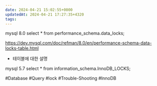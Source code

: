 ```yaml
---
date: 2024-04-21 15:02:55+0000
updatedAt: 2024-04-21 17:27:35+4320
tags: 
---
```

mysql 8.0
select * from performance_schema.data_locks;

https://dev.mysql.com/doc/refman/8.0/en/performance-schema-data-locks-table.html
- 테이블에 대한 설명


mysql 5.7
select * from information_schema.InnoDB_LOCKS;  


#Database 
#Query 
#lock 
#Trouble-Shooting 
#InnoDB 